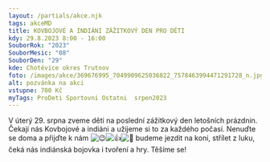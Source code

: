 ```yaml
---
layout: /partials/akce.njk
tags: akceMD
title: KOVBOJOVÉ A INDIÁNI ZÁŽITKOVÝ DEN PRO DĚTI
kdy: 29.8.2023 8:00 - 16:00
SouborRok: "2023"
SouborMesic: "08"
SouborDen: "29"
kde: Chotěvice okres Trutnov
foto: /images/akce/369676995_7049909625036822_7578463994471291728_n.jpg
alt: pozvánka na akci
vstupne: 700 Kč
myTags: ProDeti Sportovni Ostatni  srpen2023
---
```

<!--StartFragment-->

V úterý 29. srpna zveme děti na poslední zážitkový den letošních prázdnin. Čekají nás Kovbojové a indiáni a užijeme si to za každého počasí. Nenuďte se doma a přijďte k nám ![😉](https://static.xx.fbcdn.net/images/emoji.php/v9/t57/1/16/1f609.png)![👍](https://static.xx.fbcdn.net/images/emoji.php/v9/tfc/1/16/1f44d.png)![🐴](https://static.xx.fbcdn.net/images/emoji.php/v9/t2d/1/16/1f434.png) budeme jezdit na koni, střílet z luku, čeká nás indiánská bojovka i tvoření a hry. Těšíme se!

<!--EndFragment-->